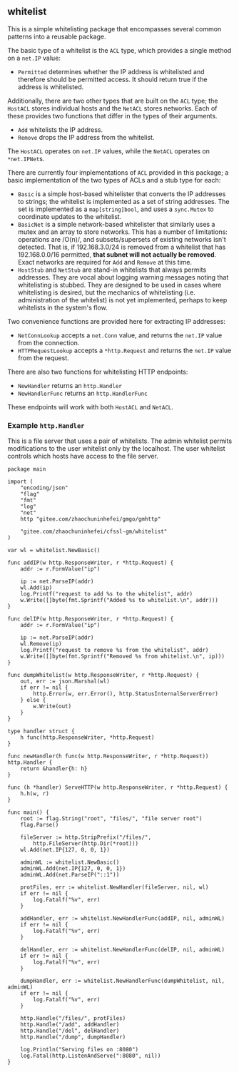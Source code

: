 ## whitelist

This is a simple whitelisting package that encompasses several common
patterns into a reusable package.

The basic type of a whitelist is the `ACL` type, which provides
a single method on a `net.IP` value:

* `Permitted` determines whether the IP address is whitelisted and
  therefore should be permitted access. It should return true if the
  address is whitelisted.

Additionally, there are two other types that are built on the `ACL`
type; the `HostACL` stores individual hosts and the `NetACL` stores
networks. Each of these provides two functions that differ in the
types of their arguments.

* `Add` whitelists the IP address.
* `Remove` drops the IP address from the whitelist.

The `HostACL` operates on `net.IP` values, while the `NetACL` operates
on `*net.IPNet`s.

There are currently four implementations of `ACL` provided in this
package; a basic implementation of the two types of ACLs and a stub
type for each:

* `Basic` is a simple host-based whitelister that converts the IP
  addresses to strings; the whitelist is implemented as a set of
  string addresses. The set is implemented as a `map[string]bool`, and
  uses a `sync.Mutex` to coordinate updates to the whitelist.
* `BasicNet` is a simple network-based whitelister that similarly uses
  a mutex and an array to store networks. This has a number of
  limitations: operations are /O(n)/, and subsets/supersets of
  existing networks isn't detected. That is, if 192.168.3.0/24 is
  removed from a whitelist that has 192.168.0.0/16 permitted, **that
  subnet will not actually be removed**. Exact networks are required
  for `Add` and `Remove` at this time.
* `HostStub` and `NetStub` are stand-in whitelists that always permits
  addresses. They are vocal about logging warning messages noting that
  whitelisting is stubbed. They are designed to be used in cases where
  whitelisting is desired, but the mechanics of whitelisting
  (i.e. administration of the whitelist) is not yet implemented,
  perhaps to keep whitelists in the system's flow.

Two convenience functions are provided here for extracting IP addresses:

* `NetConnLookup` accepts a `net.Conn` value, and returns the `net.IP`
  value from the connection.
* `HTTPRequestLookup` accepts a `*http.Request` and returns the
  `net.IP` value from the request.

There are also two functions for whitelisting HTTP endpoints:

* `NewHandler` returns an `http.Handler`
* `NewHandlerFunc` returns an `http.HandlerFunc`

These endpoints will work with both `HostACL` and `NetACL`.

### Example `http.Handler`

This is a file server that uses a pair of whitelists. The admin
whitelist permits modifications to the user whitelist only by the
localhost. The user whitelist controls which hosts have access to
the file server.

```
package main

import (
	"encoding/json"
	"flag"
	"fmt"
	"log"
	"net"
	http "gitee.com/zhaochuninhefei/gmgo/gmhttp"

	"gitee.com/zhaochuninhefei/cfssl-gm/whitelist"
)

var wl = whitelist.NewBasic()

func addIP(w http.ResponseWriter, r *http.Request) {
	addr := r.FormValue("ip")

	ip := net.ParseIP(addr)
	wl.Add(ip)
	log.Printf("request to add %s to the whitelist", addr)
	w.Write([]byte(fmt.Sprintf("Added %s to whitelist.\n", addr)))
}

func delIP(w http.ResponseWriter, r *http.Request) {
	addr := r.FormValue("ip")

	ip := net.ParseIP(addr)
	wl.Remove(ip)
	log.Printf("request to remove %s from the whitelist", addr)
	w.Write([]byte(fmt.Sprintf("Removed %s from whitelist.\n", ip)))
}

func dumpWhitelist(w http.ResponseWriter, r *http.Request) {
	out, err := json.Marshal(wl)
	if err != nil {
		http.Error(w, err.Error(), http.StatusInternalServerError)
	} else {
		w.Write(out)
	}
}

type handler struct {
	h func(http.ResponseWriter, *http.Request)
}

func newHandler(h func(w http.ResponseWriter, r *http.Request)) http.Handler {
	return &handler{h: h}
}

func (h *handler) ServeHTTP(w http.ResponseWriter, r *http.Request) {
	h.h(w, r)
}

func main() {
	root := flag.String("root", "files/", "file server root")
	flag.Parse()

	fileServer := http.StripPrefix("/files/",
		http.FileServer(http.Dir(*root)))
	wl.Add(net.IP{127, 0, 0, 1})

	adminWL := whitelist.NewBasic()
	adminWL.Add(net.IP{127, 0, 0, 1})
	adminWL.Add(net.ParseIP("::1"))

	protFiles, err := whitelist.NewHandler(fileServer, nil, wl)
	if err != nil {
		log.Fatalf("%v", err)
	}

	addHandler, err := whitelist.NewHandlerFunc(addIP, nil, adminWL)
	if err != nil {
		log.Fatalf("%v", err)
	}

	delHandler, err := whitelist.NewHandlerFunc(delIP, nil, adminWL)
	if err != nil {
		log.Fatalf("%v", err)
	}

	dumpHandler, err := whitelist.NewHandlerFunc(dumpWhitelist, nil, adminWL)
	if err != nil {
		log.Fatalf("%v", err)
	}

	http.Handle("/files/", protFiles)
	http.Handle("/add", addHandler)
	http.Handle("/del", delHandler)
	http.Handle("/dump", dumpHandler)

	log.Println("Serving files on :8080")
	log.Fatal(http.ListenAndServe(":8080", nil))
}
```


